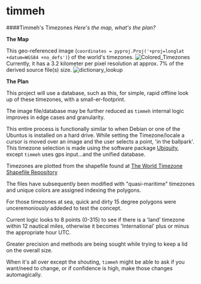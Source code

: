 
# timmeh
####Timmeh's Timezones
*Here's the map, what's the plan?*

**The Map**

This geo-referenced image (`coordinates = pyproj.Proj('+proj=longlat +datum=WGS84 +no_defs')`) of the world's timezones.
![Colored_Timezones](https://cloud.githubusercontent.com/assets/4308824/19038948/a0618588-89c9-11e6-995f-11876032535d.png)
Currently, it has a 3.2 kilometer per pixel resolution at approx. 7% of the derived source file(s) size. 
![dictionary_lookup](https://cloud.githubusercontent.com/assets/4308824/18680742/54fb836c-7fa8-11e6-94a4-479c0fa5216a.png)

**The Plan**

This project will use a database, such as this, for simple, rapid offline look up of these timezones, with a small-er-footprint.

The image file/database may be further reduced as `timmeh` internal logic improves in edge cases and granularity.                

This entire process is functionally similar to when Debian or one of the Ubuntus is installed on a hard drive.  While setting the Timezone/locale a cursor is moved over an image and the user selects a point, 'in the ballpark'.  This timezone selection is made using the software package [Ubiquity](https://en.wikipedia.org/wiki/Ubiquity_(software)), except `timmeh` uses gps input...and the unified database.

Timezones are plotted from the shapefile found at [The World Timezone Shapefile Repository](http://efele.net/maps/tz/world/) 

The files have subsequently been modified with "quasi-maritime" timezones and unique colors are assigned indexing  the polygons.
 
For those timezones at sea, quick and dirty 15 degree polygons were unceremoniously addeded  to test the concept.  

Current logic looks to 8 points (0-315) to see if there is a 'land' timezone within 12 nautical miles, otherwise it becomes 'International' plus or minus the appropriate hour UTC.

Greater precision and methods are being sought while trying to keep a lid on the overall size.

When it's all over except the shouting, `timmeh`  might be able to ask if you want/need to change, or if confidence is high, make those changes automagically.

